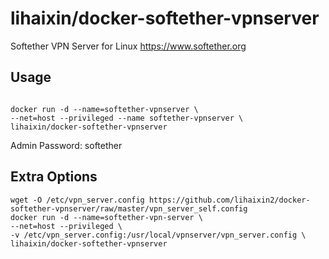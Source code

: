 # lihaixin/docker-softether-vpnserver

Softether VPN Server for Linux
https://www.softether.org

## Usage

```

docker run -d --name=softether-vpnserver \
--net=host --privileged --name softether-vpnserver \
lihaixin/docker-softether-vpnserver
```
Admin Password: softether

## Extra Options


```
wget -O /etc/vpn_server.config https://github.com/lihaixin2/docker-softether-vpnserver/raw/master/vpn_server_self.config
docker run -d --name=softether-vpn-server \
--net=host --privileged \
-v /etc/vpn_server.config:/usr/local/vpnserver/vpn_server.config \
lihaixin/docker-softether-vpnserver
```
